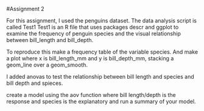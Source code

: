 #Assignment 2

For this assignment, I used the penguins dataset. 
The data analysis script is called Test1
Test1 is an R file that uses packages descr and ggplot to examine the frequency of penguin species and the visual relationship between bill_length and bill_depth. 

To reproduce this make a frequency table of the variable species. And make a plot where x is bill_length_mm and y is bill_depth_mm, stacking a geom_line over a geom_smooth.

I added anovas to test the relationship between bill length and species and bill depth and spieces. 

create a model using the aov function where bill length/depth is the response and species is the explanatory and run a summary of your model.

